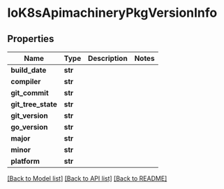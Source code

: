 # IoK8sApimachineryPkgVersionInfo

## Properties
Name | Type | Description | Notes
------------ | ------------- | ------------- | -------------
**build_date** | **str** |  | 
**compiler** | **str** |  | 
**git_commit** | **str** |  | 
**git_tree_state** | **str** |  | 
**git_version** | **str** |  | 
**go_version** | **str** |  | 
**major** | **str** |  | 
**minor** | **str** |  | 
**platform** | **str** |  | 

[[Back to Model list]](../README.md#documentation-for-models) [[Back to API list]](../README.md#documentation-for-api-endpoints) [[Back to README]](../README.md)


